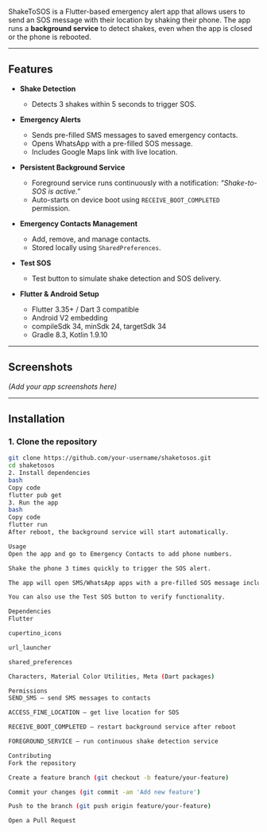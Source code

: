 ShakeToSOS is a Flutter-based emergency alert app that allows users to send an SOS message with their location by shaking their phone. The app runs a **background service** to detect shakes, even when the app is closed or the phone is rebooted.

---

## Features

- **Shake Detection**
  - Detects 3 shakes within 5 seconds to trigger SOS.
  
- **Emergency Alerts**
  - Sends pre-filled SMS messages to saved emergency contacts.
  - Opens WhatsApp with a pre-filled SOS message.
  - Includes Google Maps link with live location.

- **Persistent Background Service**
  - Foreground service runs continuously with a notification: *“Shake-to-SOS is active.”*
  - Auto-starts on device boot using `RECEIVE_BOOT_COMPLETED` permission.

- **Emergency Contacts Management**
  - Add, remove, and manage contacts.
  - Stored locally using `SharedPreferences`.

- **Test SOS**
  - Test button to simulate shake detection and SOS delivery.

- **Flutter & Android Setup**
  - Flutter 3.35+ / Dart 3 compatible
  - Android V2 embedding
  - compileSdk 34, minSdk 24, targetSdk 34
  - Gradle 8.3, Kotlin 1.9.10

---

## Screenshots

*(Add your app screenshots here)*

---

## Installation

### 1. Clone the repository

```bash
git clone https://github.com/your-username/shaketosos.git
cd shaketosos
2. Install dependencies
bash
Copy code
flutter pub get
3. Run the app
bash
Copy code
flutter run
After reboot, the background service will start automatically.

Usage
Open the app and go to Emergency Contacts to add phone numbers.

Shake the phone 3 times quickly to trigger the SOS alert.

The app will open SMS/WhatsApp apps with a pre-filled SOS message including your location.

You can also use the Test SOS button to verify functionality.

Dependencies
Flutter

cupertino_icons

url_launcher

shared_preferences

Characters, Material Color Utilities, Meta (Dart packages)

Permissions
SEND_SMS — send SMS messages to contacts

ACCESS_FINE_LOCATION — get live location for SOS

RECEIVE_BOOT_COMPLETED — restart background service after reboot

FOREGROUND_SERVICE — run continuous shake detection service

Contributing
Fork the repository

Create a feature branch (git checkout -b feature/your-feature)

Commit your changes (git commit -am 'Add new feature')

Push to the branch (git push origin feature/your-feature)

Open a Pull Request

